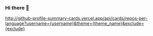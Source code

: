 ### Hi there 👋
http://github-profile-summary-cards.vercel.app/api/cards/repos-per-language?username={username}&theme={theme_name}&exclude={exclude}

<!--
**ArtemVlasov2009/ArtemVlasov2009** is a ✨ _special_ ✨ repository because its `README.md` (this file) appears on your GitHub profile.

Here are some ideas to get you started:

- 🔭 I’m currently working on ...
- 🌱 I’m currently learning ...
- 👯 I’m looking to collaborate on ...
- 🤔 I’m looking for help with ...
- 💬 Ask me about ...
- 📫 How to reach me: ...
- 😄 Pronouns: ...
- ⚡ Fun fact: ...
-->
